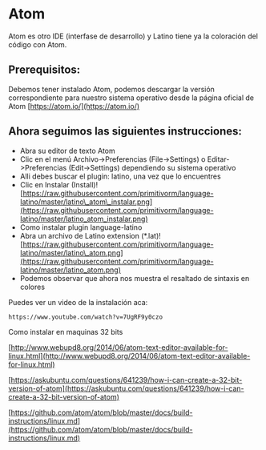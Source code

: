 # Atom

Atom es otro IDE \(interfase de desarrollo\) y Latino tiene ya la coloración del código con Atom.

## Prerequisitos:

Debemos tener instalado Atom, podemos descargar la versión correspondiente para nuestro sistema operativo desde la página oficial de Atom [https://atom.io/](https://atom.io/)

## Ahora seguimos las siguientes instrucciones:

* Abra su editor de texto Atom
* Clic en el menú Archivo-&gt;Preferencias \(File-&gt;Settings\) o Editar-&gt;Preferencias \(Edit-&gt;Settings\) dependiendo su sistema operativo
* Alli debes buscar el plugin: latino, una vez que lo encuentres
* Clic en Instalar \(Install\)![https://raw.githubusercontent.com/primitivorm/language-latino/master/latino\_atom\_instalar.png](https://raw.githubusercontent.com/primitivorm/language-latino/master/latino_atom_instalar.png)
* Como instalar plugin language-latino
* Abra un archivo de Latino extension \(\*.lat\)![https://raw.githubusercontent.com/primitivorm/language-latino/master/latino\_atom.png](https://raw.githubusercontent.com/primitivorm/language-latino/master/latino_atom.png)
* Podemos observar que ahora nos muestra el resaltado de sintaxis en colores

Puedes ver un video de la instalación aca:

```text
https://www.youtube.com/watch?v=7UgRF9y0czo
```

Como instalar en maquinas 32 bits

[http://www.webupd8.org/2014/06/atom-text-editor-available-for-linux.html](http://www.webupd8.org/2014/06/atom-text-editor-available-for-linux.html)

[https://askubuntu.com/questions/641239/how-i-can-create-a-32-bit-version-of-atom](https://askubuntu.com/questions/641239/how-i-can-create-a-32-bit-version-of-atom)

[https://github.com/atom/atom/blob/master/docs/build-instructions/linux.md](https://github.com/atom/atom/blob/master/docs/build-instructions/linux.md)


